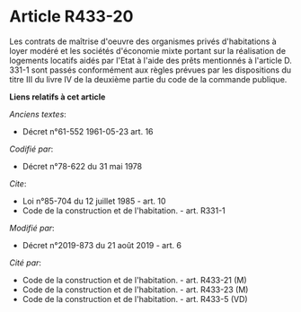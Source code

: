 # Article R433-20

Les contrats de maîtrise d'oeuvre des organismes privés d'habitations à loyer modéré et les sociétés d'économie mixte portant
sur la réalisation de logements locatifs aidés par l'Etat à l'aide des prêts mentionnés à l'article D. 331-1 sont passés
conformément aux règles prévues par les dispositions du titre III du livre IV de la deuxième partie du code de la commande
publique.

**Liens relatifs à cet article**

_Anciens textes_:

  - Décret n°61-552 1961-05-23 art. 16

_Codifié par_:

  - Décret n°78-622 du 31 mai 1978

_Cite_:

  - Loi n°85-704 du 12 juillet 1985 - art. 10
  - Code de la construction et de l'habitation. - art. R331-1

_Modifié par_:

  - Décret n°2019-873 du 21 août 2019 - art. 6

_Cité par_:

  - Code de la construction et de l'habitation. - art. R433-21 (M)
  - Code de la construction et de l'habitation. - art. R433-23 (M)
  - Code de la construction et de l'habitation. - art. R433-5 (VD)
